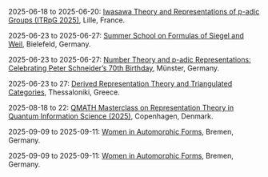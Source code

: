 2025-06-18 to 2025-06-20: [Iwasawa Theory and Representations of p-adic Groups (ITRpG 2025)](https://www.mathconf.org/itrpg2025 "The conference explores Iwasawa theory and p-adic group representations, focusing on number theory. Topics include p-adic L-functions, Galois cohomology, and automorphic forms. Discussions cover applications in string theory and quantum mechanics, emphasizing arithmetic structures."), Lille, France.

2025-06-23 to 2025-06-27: [Summer School on Formulas of Siegel and Weil](https://www.math.uni-bielefeld.de/sw25/ "The school explores Siegel-Weil formulas, focusing on number theory and representation theory. Topics include automorphic forms, theta functions, and L-functions. Discussions cover applications in quantum field theory and string theory."), Bielefeld, Germany.

2025-06-23 to 2025-06-27: [Number Theory and p-adic Representations: Celebrating Peter Schneider’s 70th Birthday](https://www.uni-muenster.de/FB10/reine-mathematik/en/veranstaltungen/peter-schneider-70 "Honoring Peter Schneider, the conference explores p-adic representations in number theory. Topics include p-adic Langlands, Galois representations, and modular forms. Discussions cover applications in quantum field theory and arithmetic geometry, emphasizing p-adic methods."), Münster, Germany.

2025-06-23 to 27: [Derived Representation Theory and Triangulated Categories](https://sites.google.com/view/thessalonikiconference/home "The conference explores derived representation theory and triangulated categories, focusing on algebraic structures. Topics include derived categories, homological algebra, and representation theory. Discussions cover applications in quantum field theory and string theory, emphasizing mathematical frameworks."), Thessaloniki, Greece.

2025-08-18 to 22: [QMATH Masterclass on Representation Theory in Quantum Information Science (2025)](https://qmath.ku.dk/events/conferences/representation-theory-in-quantum-information-science/ "Focuses on representation theory in quantum information science. Topics include quantum algorithms, quantum error correction, and mathematical frameworks for quantum computing applications."), Copenhagen, Denmark.

2025-09-09 to 2025-09-11: [Women in Automorphic Forms](https://www.uni-bremen.de/dynamical-systems/wiaf-2025/ "This event promotes women’s contributions to automorphic forms, emphasizing number theory. Topics include theta functions, automorphic L-functions, and harmonic analysis. Discussions cover connections to string theory and quantum mechanics, advancing theoretical insights."), Bremen, Germany.

2025-09-09 to 2025-09-11: [Women in Automorphic Forms](https://www.uni-bremen.de/waf-2025/ "The conference supports women in automorphic forms research, focusing on number theory. Topics include modular forms, L-functions, and automorphic representations. Discussions explore applications in quantum field theory and cryptographic systems."), Bremen, Germany.

